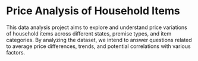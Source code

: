 # Price Analysis of Household Items
This data analysis project aims to explore and understand price variations of household items across different states, premise types, and item categories. By analyzing the dataset, we intend to answer questions related to average price differences, trends, and potential correlations with various factors.

